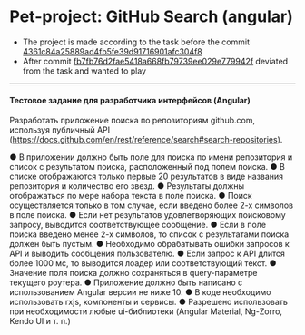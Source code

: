 # Pet-project: GitHub Search (angular)

- The project is made according to the task before the commit [4361c84a25889ad4fb5fe39d91716901afc304f8](https://github.com/bezrukov-yuriy/pet-project-git/commit/4361c84a25889ad4fb5fe39d91716901afc304f8) 
- After commit [fb7fb76d2fae5418a668fb79739ee029e779942f](https://github.com/bezrukov-yuriy/pet-project-git/commit/fb7fb76d2fae5418a668fb79739ee029e779942f)  deviated from the task and wanted to play
  
---
#### Тестовое задание для разработчика интерфейсов (Angular)


Разработать приложение поиска по репозиториям github.com, используя публичный API (https://docs.github.com/en/rest/reference/search#search-repositories).



● В приложении должно быть поле для поиска по имени репозитория и список с
результатом поиска, расположенный под полем поиска.
● В списке отображаются только первые 20 результатов в виде названия
репозитория и количество его звезд.
● Результаты должны отображаться по мере набора текста в поле поиска.
● Поиск осуществляется только в том случае, если введено более 2-х символов в
поле поиска.
● Если нет результатов удовлетворяющих поисковому запросу, выводится
соответствующее сообщение.
● Если в поле поиска введено менее 2-х символов, то список с результатами поиска
должен быть пустым.
● Необходимо обрабатывать ошибки запросов к API и выводить сообщения
пользователю.
● Если запрос к API длится более 1000 мс, то выводится лоадер или
соответствующий текст.
● Значение поля поиска должно сохраняться в query-параметре текущего роутера.
● Приложение должно быть написано с использованием Angular версии не ниже 10.
● В коде необходимо использовать rxjs, компоненты и сервисы.
● Разрешено использовать при необходимости любые ui-библиотеки (Angular
Material, Ng-Zorro, Kendo UI и т. п.)
